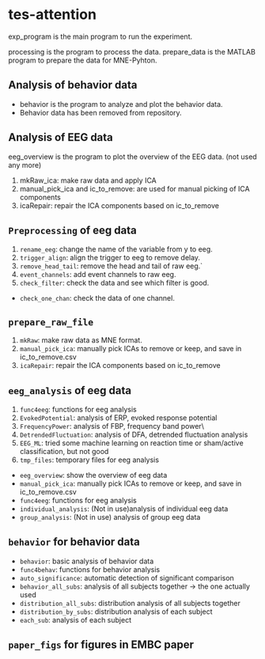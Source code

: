 # tes-attention

exp_program is the main program to run the experiment.

processing is the program to process the data.
prepare_data is the MATLAB program to prepare the data for MNE-Pyhton.

## Analysis of behavior data
- behavior is the program to analyze and plot the behavior data.
- Behavior data has been removed from repository.

## Analysis of EEG data
eeg_overview is the program to plot the overview of the EEG data. (not used any more)
1. mkRaw_ica: make raw data and apply ICA
2. manual_pick_ica and ic_to_remove: are used for manual picking of ICA components
3. icaRepair: repair the ICA components based on ic_to_remove

## `Preprocessing` of eeg data
1. `rename_eeg`: change the name of the variable from y to eeg.
2. `trigger_align`: align the trigger to eeg to remove delay.
3. `remove_head_tail`: remove the head and tail of raw eeg.`
4. `event_channels`: add event channels to raw eeg.
5. `check_filter`: check the data and see which filter is good.
- `check_one_chan`: check the data of one channel.

## `prepare_raw_file`
1. `mkRaw`: make raw data as MNE format.
2. `manual_pick_ica`: manually pick ICAs to remove or keep, and save in ic_to_remove.csv
2. `icaRepair`: repair the ICA components based on ic_to_remove

## `eeg_analysis` of eeg data
1. `func4eeg`: functions for eeg analysis
2. `EvokedPotential`: analysis of ERP, evoked response potential
3. `FrequencyPower`: analysis of FBP, frequency band power\
4. `DetrendedFluctuation`: analysis of DFA, detrended fluctuation analysis
5. `EEG_ML`: tried some machine learning on reaction time or sham/active classification, but not good
6. `tmp_files`: temporary files for eeg analysis

- `eeg_overview`: show the overview of eeg data
- `manual_pick_ica`: manually pick ICAs to remove or keep, and save in ic_to_remove.csv
- `func4eeg`: functions for eeg analysis
- `individual_analysis`: (Not in use)analysis of individual eeg data
- `group_analysis`: (Not in use) analysis of group eeg data  

## `behavior` for behavior data
- `behavior`: basic analysis of behavior data
- `func4behav`: functions for behavior analysis
- `auto_significance`: automatic detection of significant comparison
- `behavior_all_subs`: analysis of all subjects together -> the one actually used
- `distribution_all_subs`: distribution analysis of all subjects together
- `distribution_by_subs`: distribution analysis of each subject
- `each_sub`: analysis of each subject

## `paper_figs` for figures in EMBC paper

